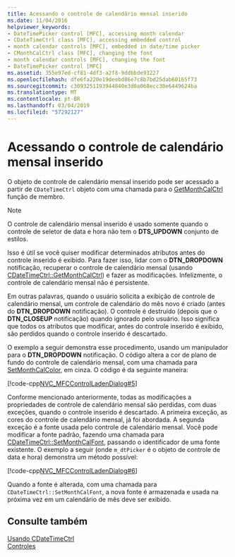 ```yaml
---
title: Acessando o controle de calendário mensal inserido
ms.date: 11/04/2016
helpviewer_keywords:
- DateTimePicker control [MFC], accessing month calendar
- CDateTimeCtrl class [MFC], accessing embedded control
- month calendar controls [MFC], embedded in date/time picker
- CMonthCalCtrl class [MFC], changing the font
- month calendar controls [MFC], changing the font
- DateTimePicker control [MFC]
ms.assetid: 355e97ed-cf81-4df3-a2f8-9ddbbde93227
ms.openlocfilehash: dfe6fa220e19deebd86e7c8b7bd25dab60165f73
ms.sourcegitcommit: c3093251193944840e3d0a068ecc30e6449624ba
ms.translationtype: MT
ms.contentlocale: pt-BR
ms.lasthandoff: 03/04/2019
ms.locfileid: "57292127"
---
```

# <a name="accessing-the-embedded-month-calendar-control"></a>Acessando o controle de calendário mensal inserido

O objeto de controle de calendário mensal inserido pode ser acessado a partir de `CDateTimeCtrl` objeto com uma chamada para o [GetMonthCalCtrl](../mfc/reference/cdatetimectrl-class.md#getmonthcalctrl) função de membro.

> [!NOTE]
>  O controle de calendário mensal inserido é usado somente quando o controle de seletor de data e hora não tem o **DTS_UPDOWN** conjunto de estilos.

Isso é útil se você quiser modificar determinados atributos antes do controle inserido é exibido. Para fazer isso, lidar com o **DTN_DROPDOWN** notificação, recuperar o controle de calendário mensal (usando [CDateTimeCtrl::GetMonthCalCtrl](../mfc/reference/cdatetimectrl-class.md#getmonthcalctrl)) e fazer as modificações. Infelizmente, o controle de calendário mensal não é persistente.

Em outras palavras, quando o usuário solicita a exibição de controle de calendário mensal, um controle de calendário do mês novo é criado (antes do **DTN_DROPDOWN** notificação). O controle é destruído (depois que o **DTN_CLOSEUP** notificação) quando ignorado pelo usuário. Isso significa que todos os atributos que modificar, antes do controle inserido é exibido, são perdidos quando o controle inserido é descartado.

O exemplo a seguir demonstra esse procedimento, usando um manipulador para o **DTN_DROPDOWN** notificação. O código altera a cor de plano de fundo do controle de calendário mensal, com uma chamada para [SetMonthCalColor](../mfc/reference/cdatetimectrl-class.md#setmonthcalcolor), em cinza. O código é da seguinte maneira:

[!code-cpp[NVC_MFCControlLadenDialog#5](../mfc/codesnippet/cpp/accessing-the-embedded-month-calendar-control_1.cpp)]

Conforme mencionado anteriormente, todas as modificações a propriedades de controle de calendário mensal são perdidas, com duas exceções, quando o controle inserido é descartado. A primeira exceção, as cores do controle de calendário mensal, já foi abordada. A segunda exceção é a fonte usada pelo controle de calendário mensal. Você pode modificar a fonte padrão, fazendo uma chamada para [CDateTimeCtrl::SetMonthCalFont](../mfc/reference/cdatetimectrl-class.md#setmonthcalfont), passando o identificador de uma fonte existente. O exemplo a seguir (onde `m_dtPicker` é o objeto de controle de data e hora) demonstra um método possível:

[!code-cpp[NVC_MFCControlLadenDialog#6](../mfc/codesnippet/cpp/accessing-the-embedded-month-calendar-control_2.cpp)]

Quando a fonte é alterada, com uma chamada para `CDateTimeCtrl::SetMonthCalFont`, a nova fonte é armazenada e usada na próxima vez em um calendário de mês deve ser exibido.

## <a name="see-also"></a>Consulte também

[Usando CDateTimeCtrl](../mfc/using-cdatetimectrl.md)<br/>
[Controles](../mfc/controls-mfc.md)
